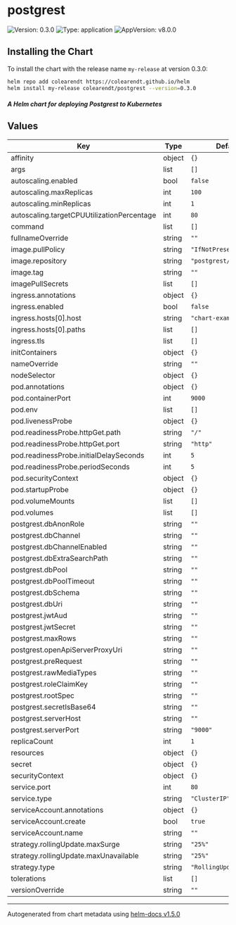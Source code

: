 # postgrest

![Version: 0.3.0](https://img.shields.io/badge/Version-0.3.0-informational?style=flat-square) ![Type: application](https://img.shields.io/badge/Type-application-informational?style=flat-square) ![AppVersion: v8.0.0](https://img.shields.io/badge/AppVersion-v8.0.0-informational?style=flat-square)

## Installing the Chart

To install the chart with the release name `my-release` at version 0.3.0:

```bash
helm repo add colearendt https://colearendt.github.io/helm
helm install my-release colearendt/postgrest --version=0.3.0
```

#### _A Helm chart for deploying Postgrest to Kubernetes_

## Values

| Key | Type | Default | Description |
|-----|------|---------|-------------|
| affinity | object | `{}` |  |
| args | list | `[]` |  |
| autoscaling.enabled | bool | `false` |  |
| autoscaling.maxReplicas | int | `100` |  |
| autoscaling.minReplicas | int | `1` |  |
| autoscaling.targetCPUUtilizationPercentage | int | `80` |  |
| command | list | `[]` |  |
| fullnameOverride | string | `""` |  |
| image.pullPolicy | string | `"IfNotPresent"` |  |
| image.repository | string | `"postgrest/postgrest"` |  |
| image.tag | string | `""` |  |
| imagePullSecrets | list | `[]` |  |
| ingress.annotations | object | `{}` |  |
| ingress.enabled | bool | `false` |  |
| ingress.hosts[0].host | string | `"chart-example.local"` |  |
| ingress.hosts[0].paths | list | `[]` |  |
| ingress.tls | list | `[]` |  |
| initContainers | object | `{}` |  |
| nameOverride | string | `""` |  |
| nodeSelector | object | `{}` |  |
| pod.annotations | object | `{}` |  |
| pod.containerPort | int | `9000` |  |
| pod.env | list | `[]` |  |
| pod.livenessProbe | object | `{}` |  |
| pod.readinessProbe.httpGet.path | string | `"/"` |  |
| pod.readinessProbe.httpGet.port | string | `"http"` |  |
| pod.readinessProbe.initialDelaySeconds | int | `5` |  |
| pod.readinessProbe.periodSeconds | int | `5` |  |
| pod.securityContext | object | `{}` |  |
| pod.startupProbe | object | `{}` |  |
| pod.volumeMounts | list | `[]` |  |
| pod.volumes | list | `[]` |  |
| postgrest.dbAnonRole | string | `""` |  |
| postgrest.dbChannel | string | `""` |  |
| postgrest.dbChannelEnabled | string | `""` |  |
| postgrest.dbExtraSearchPath | string | `""` |  |
| postgrest.dbPool | string | `""` |  |
| postgrest.dbPoolTimeout | string | `""` |  |
| postgrest.dbSchema | string | `""` |  |
| postgrest.dbUri | string | `""` |  |
| postgrest.jwtAud | string | `""` |  |
| postgrest.jwtSecret | string | `""` |  |
| postgrest.maxRows | string | `""` |  |
| postgrest.openApiServerProxyUri | string | `""` |  |
| postgrest.preRequest | string | `""` |  |
| postgrest.rawMediaTypes | string | `""` |  |
| postgrest.roleClaimKey | string | `""` |  |
| postgrest.rootSpec | string | `""` |  |
| postgrest.secretIsBase64 | string | `""` |  |
| postgrest.serverHost | string | `""` |  |
| postgrest.serverPort | string | `"9000"` |  |
| replicaCount | int | `1` |  |
| resources | object | `{}` |  |
| secret | object | `{}` |  |
| securityContext | object | `{}` |  |
| service.port | int | `80` |  |
| service.type | string | `"ClusterIP"` |  |
| serviceAccount.annotations | object | `{}` |  |
| serviceAccount.create | bool | `true` |  |
| serviceAccount.name | string | `""` |  |
| strategy.rollingUpdate.maxSurge | string | `"25%"` |  |
| strategy.rollingUpdate.maxUnavailable | string | `"25%"` |  |
| strategy.type | string | `"RollingUpdate"` |  |
| tolerations | list | `[]` |  |
| versionOverride | string | `""` |  |

----------------------------------------------
Autogenerated from chart metadata using [helm-docs v1.5.0](https://github.com/norwoodj/helm-docs/releases/v1.5.0)

